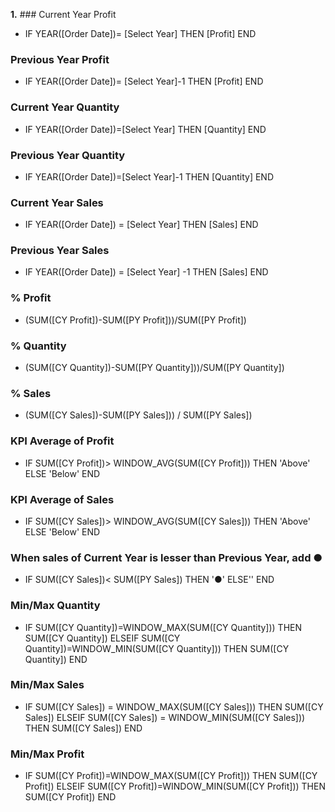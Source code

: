 **1.**  ### Current Year Profit  
 - IF YEAR([Order Date])= [Select Year] 
THEN [Profit] 
END  

### Previous Year Profit  
- IF YEAR([Order Date])= [Select Year]-1 
THEN [Profit] 
END  

### Current Year Quantity  
- IF YEAR([Order Date])=[Select Year] THEN [Quantity] END  

### Previous Year Quantity  
- IF YEAR([Order Date])=[Select Year]-1 THEN [Quantity] END  

### Current Year Sales  
- IF YEAR([Order Date]) = [Select Year] THEN [Sales] END  

### Previous Year Sales  
- IF YEAR([Order Date]) = [Select Year] -1 THEN [Sales] END  

### % Profit  
- (SUM([CY Profit])-SUM([PY Profit]))/SUM([PY Profit])  

### % Quantity  
- (SUM([CY Quantity])-SUM([PY Quantity]))/SUM([PY Quantity])  

### % Sales  
- (SUM([CY Sales])-SUM([PY Sales])) / SUM([PY Sales])  

### KPI Average of Profit  
- IF SUM([CY Profit])> WINDOW_AVG(SUM([CY Profit])) THEN 'Above' ELSE 'Below' END  

### KPI Average of Sales  
- IF SUM([CY Sales])> WINDOW_AVG(SUM([CY Sales])) THEN 'Above' ELSE 'Below' END  

### When sales of Current Year is lesser than Previous Year, add ●  
- IF SUM([CY Sales])< SUM([PY Sales]) THEN '●' ELSE'' END  

### Min/Max Quantity  
- IF SUM([CY Quantity])=WINDOW_MAX(SUM([CY Quantity])) THEN SUM([CY Quantity]) ELSEIF SUM([CY Quantity])=WINDOW_MIN(SUM([CY Quantity])) THEN SUM([CY Quantity]) END  

### Min/Max Sales  
- IF SUM([CY Sales]) = WINDOW_MAX(SUM([CY Sales])) THEN SUM([CY Sales]) ELSEIF SUM([CY Sales]) = WINDOW_MIN(SUM([CY Sales])) THEN SUM([CY Sales]) END  

### Min/Max Profit  
- IF SUM([CY Profit])=WINDOW_MAX(SUM([CY Profit])) THEN SUM([CY Profit]) ELSEIF SUM([CY Profit])=WINDOW_MIN(SUM([CY Profit])) THEN SUM([CY Profit]) END  
